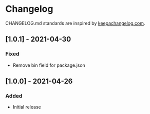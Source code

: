 # Changelog

CHANGELOG.md standards are inspired by [keepachangelog.com](https://keepachangelog.com/en/1.0.0/).

## [1.0.1] - 2021-04-30

### Fixed

- Remove bin field for package.json

## [1.0.0] - 2021-04-26

### Added

- Initial release
